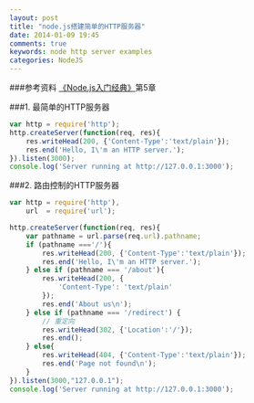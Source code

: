 ```yaml
---
layout: post
title: "node.js搭建简单的HTTP服务器"
date: 2014-01-09 19:45
comments: true
keywords: node http server examples
categories: NodeJS
---
```

###参考资料
<a href="http://book.douban.com/subject/23780706/" class="douban_book" name="23780706" target="_blank">《Node.js入门经典》</a>第5章

###1. 最简单的HTTP服务器

``` javascript
var http = require('http');
http.createServer(function(req, res){
	res.writeHead(200, {'Content-Type':'text/plain'});
	res.end('Hello, I\'m an HTTP server.');
}).listen(3000);
console.log('Server running at http://127.0.0.1:3000');
```

###2. 路由控制的HTTP服务器

``` javascript
var http = require('http'),
	url  = require('url');

http.createServer(function(req, res){
	var pathname = url.parse(req.url).pathname;
	if (pathname ==='/'){
		res.writeHead(200, {'Content-Type':'text/plain'});
		res.end('Hello, I\'m an HTTP server.');
	} else if (pathname === '/about'){
		res.writeHead(200, {
			'Content-Type': 'text/plain'
		});
		res.end('About us\n');
	} else if (pathname === '/redirect') {
		// 重定向
		res.writeHead(302, {'Location':'/'});
		res.end();
	} else{
		res.writeHead(404, {'Content-Type':'text/plain'});
		res.end('Page not found\n');
	}	
}).listen(3000,"127.0.0.1");
console.log('Server running at http://127.0.0.1:3000');
```